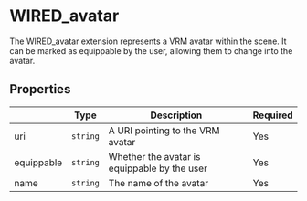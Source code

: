 # WIRED_avatar

The WIRED_avatar extension represents a VRM avatar within the scene. It can be marked as equippable by the user, allowing them to change into the avatar.

## Properties

|            | Type     | Description                                  | Required |
| ---------- | -------- | -------------------------------------------- | -------- |
| uri        | `string` | A URI pointing to the VRM avatar             | Yes      |
| equippable | `string` | Whether the avatar is equippable by the user | Yes      |
| name       | `string` | The name of the avatar                       | Yes      |
